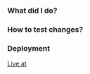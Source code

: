 ### What did I do?

<!-- Write comment -->

### How to test changes?

<!-- Locally or on deployment if available -->

### Deployment

[Live at]() <!-- Add deployment link to () -->

